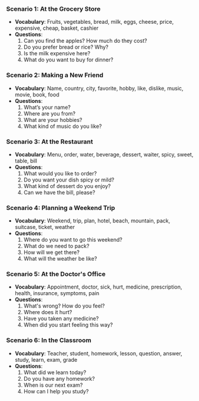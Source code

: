 ### Scenario 1: At the Grocery Store
- **Vocabulary**: Fruits, vegetables, bread, milk, eggs, cheese, price, expensive, cheap, basket, cashier
- **Questions**:
  1. Can you find the apples? How much do they cost?
  2. Do you prefer bread or rice? Why?
  3. Is the milk expensive here?
  4. What do you want to buy for dinner?

### Scenario 2: Making a New Friend
- **Vocabulary**: Name, country, city, favorite, hobby, like, dislike, music, movie, book, food
- **Questions**:
  1. What’s your name?
  2. Where are you from?
  3. What are your hobbies?
  4. What kind of music do you like?

### Scenario 3: At the Restaurant
- **Vocabulary**: Menu, order, water, beverage, dessert, waiter, spicy, sweet, table, bill
- **Questions**:
  1. What would you like to order?
  2. Do you want your dish spicy or mild?
  3. What kind of dessert do you enjoy?
  4. Can we have the bill, please?

### Scenario 4: Planning a Weekend Trip
- **Vocabulary**: Weekend, trip, plan, hotel, beach, mountain, pack, suitcase, ticket, weather
- **Questions**:
  1. Where do you want to go this weekend?
  2. What do we need to pack?
  3. How will we get there?
  4. What will the weather be like?

### Scenario 5: At the Doctor's Office
- **Vocabulary**: Appointment, doctor, sick, hurt, medicine, prescription, health, insurance, symptoms, pain
- **Questions**:
  1. What's wrong? How do you feel?
  2. Where does it hurt?
  3. Have you taken any medicine?
  4. When did you start feeling this way?

### Scenario 6: In the Classroom
- **Vocabulary**: Teacher, student, homework, lesson, question, answer, study, learn, exam, grade
- **Questions**:
  1. What did we learn today?
  2. Do you have any homework?
  3. When is our next exam?
  4. How can I help you study?
